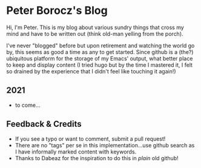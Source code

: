 # Peter Borocz's Blog

Hi, I'm Peter. This is my blog about various sundry things that cross my mind and have to be
written out (think old-man yelling from the porch).

I've never "blogged" before but upon retirement and watching the world go by, this seems as good
a time as any to get started. Since github is a (the?) ubiquitous platform for the storage of my
Emacs' output, what better place to keep and display content (I tried hugo but by the time I
mastered it, I felt so drained by the experience that I didn't feel like touching it again!)

## 2021

* to come...


## Feedback & Credits
* If you see a typo or want to comment, submit a pull request!
* There are no "tags" per se in this implementation...use github search as I have informally marked content with keywords.
* Thanks to Dabeaz for the inspiration to do this in *plain* old github!
